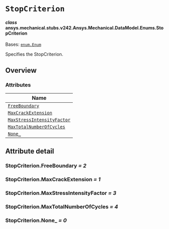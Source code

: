 # `StopCriterion`

<a id="ansys.mechanical.stubs.v242.Ansys.Mechanical.DataModel.Enums.StopCriterion"></a>

#### *class* ansys.mechanical.stubs.v242.Ansys.Mechanical.DataModel.Enums.StopCriterion

Bases: [`enum.Enum`](https://docs.python.org/3/library/enum.html#enum.Enum)

Specifies the StopCriterion.

<!-- !! processed by numpydoc !! -->

<a id="overview"></a>

## Overview

### Attributes

| Name |
| -------------------------------------------------------------------------------------------------------------------------------------------- |
| [`FreeBoundary`](#StopCriterion.FreeBoundary) |
| [`MaxCrackExtension`](#StopCriterion.MaxCrackExtension) |
| [`MaxStressIntensityFactor`](#StopCriterion.MaxStressIntensityFactor) |
| [`MaxTotalNumberOfCycles`](#StopCriterion.MaxTotalNumberOfCycles) |
| [`None_`](#StopCriterion.None_) |

<a id="attribute-detail"></a>

## Attribute detail

<a id="StopCriterion.FreeBoundary"></a>

### StopCriterion.FreeBoundary *= 2*

<a id="StopCriterion.MaxCrackExtension"></a>

### StopCriterion.MaxCrackExtension *= 1*

<a id="StopCriterion.MaxStressIntensityFactor"></a>

### StopCriterion.MaxStressIntensityFactor *= 3*

<a id="StopCriterion.MaxTotalNumberOfCycles"></a>

### StopCriterion.MaxTotalNumberOfCycles *= 4*

<a id="StopCriterion.None_"></a>

### StopCriterion.None_ *= 0*


